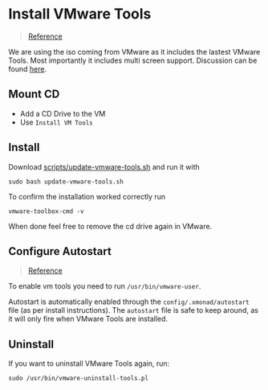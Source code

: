 # Install VMware Tools
> [Reference](https://kb.vmware.com/selfservice/microsites/search.do?language=en_US&cmd=displayKC&externalId=1022525)

We are using the iso coming from VMware as it includes the lastest VMware Tools. Most importantly it includes multi screen support. Discussion can be found [here](http://superuser.com/questions/270112/open-vm-tools-vs-vmware-tools).
## Mount CD
* Add a CD Drive to the VM
* Use `Install VM Tools`

## Install
Download [scripts/update-vmware-tools.sh](/scripts/update-vmware-tools.sh) and run it with 
```shell
sudo bash update-vmware-tools.sh
```
To confirm the installation worked correctly run
```shell
vmware-toolbox-cmd -v
```
When done feel free to remove the cd drive again in VMware.

## Configure Autostart
> [Reference](http://askubuntu.com/questions/777839/fresh-ubuntu-16-04-install-broken-vmware-tools#answer-777922)

To enable vm tools you need to run `/usr/bin/vmware-user`.

Autostart is automatically enabled through the `config/.xmonad/autostart` file (as per install instructions). The `autostart` file is safe to keep around, as it will only fire when VMware Tools are installed.

## Uninstall
If you want to uninstall VMware Tools again, run:
```shell
sudo /usr/bin/vmware-uninstall-tools.pl
```
